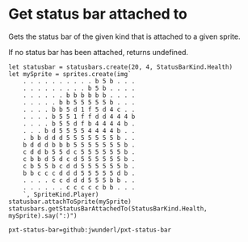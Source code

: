 # Get status bar attached to

Gets the status bar of the given kind that is attached to a given sprite.

If no status bar has been attached, returns undefined.

```blocks
let statusbar = statusbars.create(20, 4, StatusBarKind.Health)
let mySprite = sprites.create(img`
    . . . . . . . . . . b 5 b . . . 
    . . . . . . . . . b 5 b . . . . 
    . . . . . . b b b b b b . . . . 
    . . . . . b b 5 5 5 5 5 b . . . 
    . . . . b b 5 d 1 f 5 d 4 c . . 
    . . . . b 5 5 1 f f d d 4 4 4 b 
    . . . . b 5 5 d f b 4 4 4 4 b . 
    . . . b d 5 5 5 5 4 4 4 4 b . . 
    . b b d d d 5 5 5 5 5 5 5 b . . 
    b d d d b b b 5 5 5 5 5 5 5 b . 
    c d d b 5 5 d c 5 5 5 5 5 5 b . 
    c b b d 5 d c d 5 5 5 5 5 5 b . 
    c b 5 5 b c d d 5 5 5 5 5 5 b . 
    b b c c c d d d 5 5 5 5 5 d b . 
    . . . . c c d d d 5 5 5 b b . . 
    . . . . . . c c c c c b b . . . 
    `, SpriteKind.Player)
statusbar.attachToSprite(mySprite)
statusbars.getStatusBarAttachedTo(StatusBarKind.Health, mySprite).say(":)")
```

```package
pxt-status-bar=github:jwunderl/pxt-status-bar
```